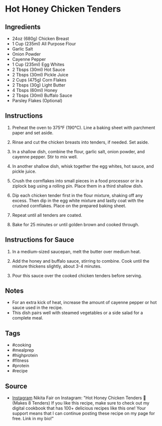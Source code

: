  # Hot Honey Chicken Tenders

## Ingredients

- 24oz (680g) Chicken Breast
- 1 Cup (235ml) All Purpose Flour
- Garlic Salt
- Onion Powder
- Cayenne Pepper
- 1 Cup (235ml) Egg Whites
- 2 Tbsps (30ml) Hot Sauce
- 2 Tbsps (30ml) Pickle Juice
- 2 Cups (475g) Corn Flakes
- 2 Tbsps (30g) Light Butter
- 4 Tbsps (60ml) Honey
- 2 Tbsps (30ml) Buffalo Sauce
- Parsley Flakes (Optional)

## Instructions

1. Preheat the oven to 375°F (190°C). Line a baking sheet with parchment paper and set aside.

2. Rinse and cut the chicken breasts into tenders, if needed. Set aside.

3. In a shallow dish, combine the flour, garlic salt, onion powder, and cayenne pepper. Stir to mix well.

4. In another shallow dish, whisk together the egg whites, hot sauce, and pickle juice.

5. Crush the cornflakes into small pieces in a food processor or in a ziplock bag using a rolling pin. Place them in a third shallow dish.

6. Dip each chicken tender first in the flour mixture, shaking off any excess. Then dip in the egg white mixture and lastly coat with the crushed cornflakes. Place on the prepared baking sheet.

7. Repeat until all tenders are coated.

8. Bake for 25 minutes or until golden brown and cooked through.

## Instructions for Sauce

1. In a medium-sized saucepan, melt the butter over medium heat.

2. Add the honey and buffalo sauce, stirring to combine. Cook until the mixture thickens slightly, about 3-4 minutes.

3. Pour this sauce over the cooked chicken tenders before serving.

## Notes

- For an extra kick of heat, increase the amount of cayenne pepper or hot sauce used in the recipe.
- This dish pairs well with steamed vegetables or a side salad for a complete meal.

## Tags

- #cooking
- #mealprep
- #highprotein
- #fitness
- #protein
- #recipe

## Source

- [Instagram](https://www.instagram.com/p/C3TIKgKvAXo)
Nikita Fair on Instagram: "Hot Honey Chicken Tenders 🍗
(Makes 8 Tenders) 
If you like this recipe, make sure to check out my digital cookbook that has 100+ delicious recipes like this one! Your support means that I can continue posting these recipe on my page for free. Link in my bio!"